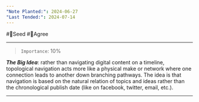```yaml
---
"Note Planted:": 2024-06-27
"Last Tended:": 2024-07-14
---
```

#🌱Seed  #🙂Agree
****
> `Importance`: 10%
 
***The Big Idea***: rather than navigating digital content on a timeline, topological navigation acts more like a physical make or network where one connection leads to another down branching pathways. The idea is that navigation is based on the natural relation of topics and ideas rather than the chronological publish date (like on facebook, twitter, email, etc.).

****
